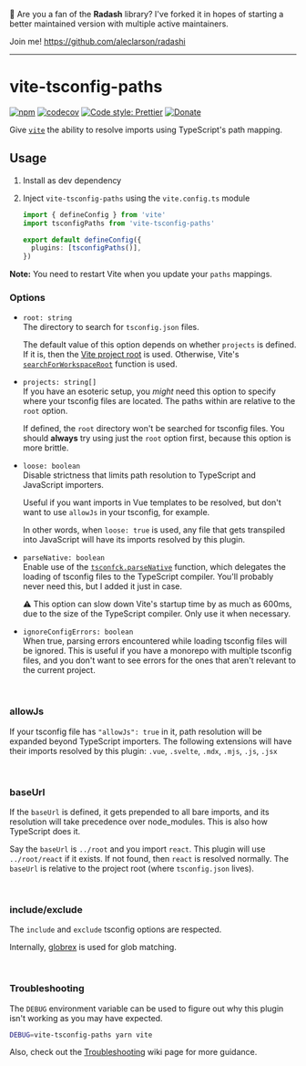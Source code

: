 👋 Are you a fan of the **Radash** library? I've forked it in hopes of starting a better maintained version with multiple active maintainers.

Join me! https://github.com/aleclarson/radashi

---

# vite-tsconfig-paths

[![npm](https://img.shields.io/npm/v/vite-tsconfig-paths.svg)](https://www.npmjs.com/package/vite-tsconfig-paths)
[![codecov](https://codecov.io/gh/aleclarson/vite-tsconfig-paths/branch/master/graph/badge.svg)](https://codecov.io/gh/aleclarson/vite-tsconfig-paths)
[![Code style: Prettier](https://img.shields.io/badge/code_style-prettier-ff69b4.svg)](https://github.com/prettier/prettier)
[![Donate](https://img.shields.io/badge/Donate-PayPal-green.svg)](https://paypal.me/alecdotbiz)

Give [`vite`] the ability to resolve imports using TypeScript's path mapping.

[`vite`]: https://github.com/vitejs/vite

## Usage

1. Install as dev dependency

2. Inject `vite-tsconfig-paths` using the `vite.config.ts` module

   ```ts
   import { defineConfig } from 'vite'
   import tsconfigPaths from 'vite-tsconfig-paths'

   export default defineConfig({
     plugins: [tsconfigPaths()],
   })
   ```

**Note:** You need to restart Vite when you update your `paths` mappings.

### Options

- `root: string`  
  The directory to search for `tsconfig.json` files.

  The default value of this option depends on whether `projects` is defined. If it is, then the [Vite project root](https://vitejs.dev/config/shared-options.html#root) is used. Otherwise, Vite's [`searchForWorkspaceRoot`](https://vitejs.dev/guide/api-javascript.html#searchforworkspaceroot) function is used.

- `projects: string[]`  
  If you have an esoteric setup, you _might_ need this option to specify where your tsconfig files are located. The paths within are relative to the `root` option.

  If defined, the `root` directory won't be searched for tsconfig files. You should **always** try using just the `root` option first, because this option is more brittle.

- `loose: boolean`  
  Disable strictness that limits path resolution to TypeScript and JavaScript importers.

  Useful if you want imports in Vue templates to be resolved, but don't want to use `allowJs` in your tsconfig, for example.

  In other words, when `loose: true` is used, any file that gets transpiled into JavaScript will have its imports resolved by this plugin.

- `parseNative: boolean`  
  Enable use of the [`tsconfck.parseNative`](https://github.com/dominikg/tsconfck/blob/main/docs/api.md#parsenative) function, which delegates the loading of tsconfig files to the TypeScript compiler. You'll probably never need this, but I added it just in case.

  ⚠️ This option can slow down Vite's startup time by as much as
  600ms, due to the size of the TypeScript compiler. Only use it when
  necessary.

- `ignoreConfigErrors: boolean`  
  When true, parsing errors encountered while loading tsconfig files will be ignored. This is useful if you have a monorepo with multiple tsconfig files, and you don't want to see errors for the ones that aren't relevant to the current project.

&nbsp;

### allowJs

If your tsconfig file has `"allowJs": true` in it, path resolution will be expanded beyond TypeScript importers. The following extensions will have their imports resolved by this plugin: `.vue`, `.svelte`, `.mdx`, `.mjs`, `.js`, `.jsx`

&nbsp;

### baseUrl

If the `baseUrl` is defined, it gets prepended to all bare imports, and its resolution will take precedence over node_modules. This is also how TypeScript does it.

Say the `baseUrl` is `../root` and you import `react`. This plugin will use `../root/react` if it exists. If not found, then `react` is resolved normally. The `baseUrl` is relative to the project root (where `tsconfig.json` lives).

&nbsp;

### include/exclude

The `include` and `exclude` tsconfig options are respected.

Internally, [globrex](https://github.com/terkelg/globrex) is used for glob matching.

&nbsp;

### Troubleshooting

The `DEBUG` environment variable can be used to figure out why this plugin isn't working as you may have expected.

```sh
DEBUG=vite-tsconfig-paths yarn vite
```

Also, check out the [Troubleshooting](https://github.com/aleclarson/vite-tsconfig-paths/wiki/Troubleshooting) wiki page for more guidance.
